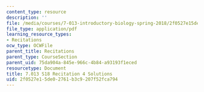 ```yaml
---
content_type: resource
description: ''
file: /media/courses/7-013-introductory-biology-spring-2018/2f0527e15de02761b3c9207f52fca794_MIT7_013s18R4S.pdf
file_type: application/pdf
learning_resource_types:
- Recitations
ocw_type: OCWFile
parent_title: Recitations
parent_type: CourseSection
parent_uid: 75da904a-845e-966c-4b84-a93193f1eced
resourcetype: Document
title: 7.013 S18 Recitation 4 Solutions
uid: 2f0527e1-5de0-2761-b3c9-207f52fca794
---
```

